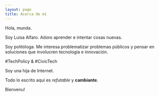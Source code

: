 ```yaml
---
layout: page
title: Acerca de mí
---
```


Hola, munda. 

Soy Luisa Alfaro. Adoro aprender e intentar cosas nuevas. 

Soy politóloga. Me interesa problematizar problemas públicos y pensar en soluciones que involucren tecnología e innovación.

#TechPolicy & #CivicTech

Soy una hija de Internet. 

Todo lo escrito aquí es *refutable* y **cambiante**.

Bienvenu!
